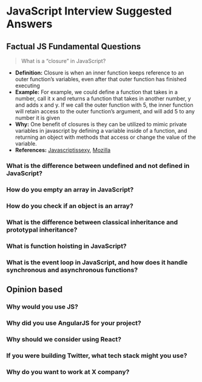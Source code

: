 # JavaScript Interview Suggested Answers

## Factual JS Fundamental Questions
> What is a “closure” in JavaScript?
* **Definition:** Closure is when an inner function keeps reference to an outer function’s variables, even after that outer function has finished executing
* **Example:** For example, we could define a function that takes in a number, call it x and returns a function that takes in another number, y and adds x and y. If we call the outer function with 5, the inner function will retain access to the outer function’s argument, and will add 5 to any number it is given
* **Why:** One benefit of closures is they can be utilized to mimic private variables in javascript by defining a variable inside of a function, and returning an object with methods that access or change the value of the variable.
* **References:**  [Javascriptissexy](http://javascriptissexy.com/understand-javascript-closures-with-ease/), [Mozilla](https://developer.mozilla.org/en-US/docs/Web/JavaScript/Closures)

### What is the difference between undefined and not defined in JavaScript?
### How do you empty an array in JavaScript?
### How do you check if an object is an array?
### What is the difference between classical inheritance and prototypal inheritance?
### What is function hoisting in JavaScript?
### What is the event loop in JavaScript, and how does it handle synchronous and asynchronous functions?

## Opinion based
### Why would you use JS?
### Why did you use AngularJS for your project?
### Why should we consider using React?
### If you were building Twitter, what tech stack might you use?
### Why do you want to work at X company?  
